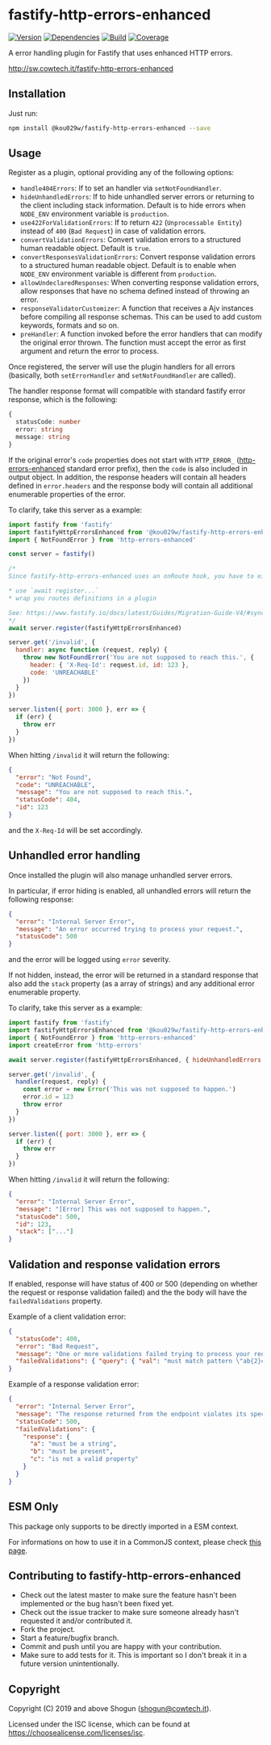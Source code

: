# fastify-http-errors-enhanced

[![Version](https://img.shields.io/npm/v/@kou029w/fastify-http-errors-enhanced.svg)](https://npm.im/@kou029w/fastify-http-errors-enhanced)
[![Dependencies](https://img.shields.io/librariesio/release/npm/@kou029w/fastify-http-errors-enhanced)](https://libraries.io/npm/@kou029w/fastify-http-errors-enhanced)
[![Build](https://github.com/kou029w/fastify-http-errors-enhanced/workflows/CI/badge.svg)](https://github.com/kou029w/fastify-http-errors-enhanced/actions?query=workflow%3ACI)
[![Coverage](https://img.shields.io/codecov/c/gh/kou029w/fastify-http-errors-enhanced?token=ep3IRURLnT)](https://codecov.io/gh/kou029w/fastify-http-errors-enhanced)

A error handling plugin for Fastify that uses enhanced HTTP errors.

http://sw.cowtech.it/fastify-http-errors-enhanced

## Installation

Just run:

```bash
npm install @kou029w/fastify-http-errors-enhanced --save
```

## Usage

Register as a plugin, optional providing any of the following options:

- `handle404Errors`: If to set an handler via `setNotFoundHandler`.
- `hideUnhandledErrors`: If to hide unhandled server errors or returning to the client including stack information. Default is to hide errors when `NODE_ENV` environment variable is `production`.
- `use422ForValidationErrors`: If to return `422` (`Unprocessable Entity`) instead of `400` (`Bad Request`) in case of validation errors.
- `convertValidationErrors`: Convert validation errors to a structured human readable object. Default is `true`.
- `convertResponsesValidationErrors`: Convert response validation errors to a structured human readable object. Default is to enable when `NODE_ENV` environment variable is different from `production`.
- `allowUndeclaredResponses`: When converting response validation errors, allow responses that have no schema defined instead of throwing an error.
- `responseValidatorCustomizer`: A function that receives a Ajv instances before compiling all response schemas. This can be used to add custom keywords, formats and so on.
- `preHandler`: A function invoked before the error handlers that can modify the original error thrown. The function must accept the error as first argument and return the error to process.

Once registered, the server will use the plugin handlers for all errors (basically, both `setErrorHandler` and `setNotFoundHandler` are called).

The handler response format will compatible with standard fastify error response, which is the following:

```typescript
{
  statusCode: number
  error: string
  message: string
}
```

If the original error's `code` properties does not start with `HTTP_ERROR_` ([http-errors-enhanced](https://github.com/ShogunPanda/http-errors-enhanced) standard error prefix), then the `code` is also included in output object.
In addition, the response headers will contain all headers defined in `error.headers` and the response body will contain all additional enumerable properties of the error.

To clarify, take this server as a example:

```js
import fastify from 'fastify'
import fastifyHttpErrorsEnhanced from '@kou029w/fastify-http-errors-enhanced'
import { NotFoundError } from 'http-errors-enhanced'

const server = fastify()

/*
Since fastify-http-errors-enhanced uses an onRoute hook, you have to either:

* use `await register...`
* wrap you routes definitions in a plugin

See: https://www.fastify.io/docs/latest/Guides/Migration-Guide-V4/#synchronous-route-definitions
*/
await server.register(fastifyHttpErrorsEnhanced)

server.get('/invalid', {
  handler: async function (request, reply) {
    throw new NotFoundError('You are not supposed to reach this.', {
      header: { 'X-Req-Id': request.id, id: 123 },
      code: 'UNREACHABLE'
    })
  }
})

server.listen({ port: 3000 }, err => {
  if (err) {
    throw err
  }
})
```

When hitting `/invalid` it will return the following:

```json
{
  "error": "Not Found",
  "code": "UNREACHABLE",
  "message": "You are not supposed to reach this.",
  "statusCode": 404,
  "id": 123
}
```

and the `X-Req-Id` will be set accordingly.

## Unhandled error handling

Once installed the plugin will also manage unhandled server errors.

In particular, if error hiding is enabled, all unhandled errors will return the following response:

```json
{
  "error": "Internal Server Error",
  "message": "An error occurred trying to process your request.",
  "statusCode": 500
}
```

and the error will be logged using `error` severity.

If not hidden, instead, the error will be returned in a standard response that also add the `stack` property (as a array of strings) and any additional error enumerable property.

To clarify, take this server as a example:

```js
import fastify from 'fastify'
import fastifyHttpErrorsEnhanced from '@kou029w/fastify-http-errors-enhanced'
import { NotFoundError } from 'http-errors-enhanced'
import createError from 'http-errors'

await server.register(fastifyHttpErrorsEnhanced, { hideUnhandledErrors: false })

server.get('/invalid', {
  handler(request, reply) {
    const error = new Error('This was not supposed to happen.')
    error.id = 123
    throw error
  }
})

server.listen({ port: 3000 }, err => {
  if (err) {
    throw err
  }
})
```

When hitting `/invalid` it will return the following:

```json
{
  "error": "Internal Server Error",
  "message": "[Error] This was not supposed to happen.",
  "statusCode": 500,
  "id": 123,
  "stack": ["..."]
}
```

## Validation and response validation errors

If enabled, response will have status of 400 or 500 (depending on whether the request or response validation failed) and the the body will have the `failedValidations` property.

Example of a client validation error:

```json
{
  "statusCode": 400,
  "error": "Bad Request",
  "message": "One or more validations failed trying to process your request.",
  "failedValidations": { "query": { "val": "must match pattern \"ab{2}c\"", "val2": "is not a valid property" } }
}
```

Example of a response validation error:

```json
{
  "error": "Internal Server Error",
  "message": "The response returned from the endpoint violates its specification for the HTTP status 200.",
  "statusCode": 500,
  "failedValidations": {
    "response": {
      "a": "must be a string",
      "b": "must be present",
      "c": "is not a valid property"
    }
  }
}
```

## ESM Only

This package only supports to be directly imported in a ESM context.

For informations on how to use it in a CommonJS context, please check [this page](https://gist.github.com/ShogunPanda/fe98fd23d77cdfb918010dbc42f4504d).

## Contributing to fastify-http-errors-enhanced

- Check out the latest master to make sure the feature hasn't been implemented or the bug hasn't been fixed yet.
- Check out the issue tracker to make sure someone already hasn't requested it and/or contributed it.
- Fork the project.
- Start a feature/bugfix branch.
- Commit and push until you are happy with your contribution.
- Make sure to add tests for it. This is important so I don't break it in a future version unintentionally.

## Copyright

Copyright (C) 2019 and above Shogun (shogun@cowtech.it).

Licensed under the ISC license, which can be found at https://choosealicense.com/licenses/isc.
